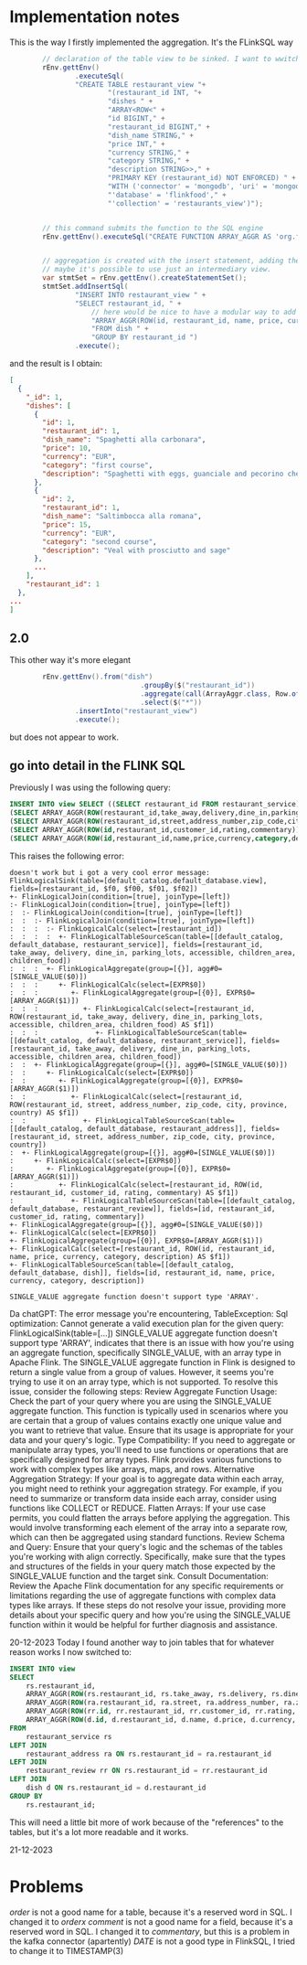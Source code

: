 # Implementation notes
This is the way I firstly implemented the aggregation. It's the FLinkSQL way
``` Java
        // declaration of the table view to be sinked. I want to wwitch to use the one above in the future
        rEnv.gettEnv()
                .executeSql(
                "CREATE TABLE restaurant_view "+
                        "(restaurant_id INT, "+
                        "dishes " +
                        "ARRAY<ROW<" +
                        "id BIGINT," +
                        "restaurant_id BIGINT," +
                        "dish_name STRING," +
                        "price INT," +
                        "currency STRING," +
                        "category STRING," +
                        "description STRING>>," +
                        "PRIMARY KEY (restaurant_id) NOT ENFORCED) " +
                        "WITH ('connector' = 'mongodb', 'uri' = 'mongodb://localhost:27017'," +
                        "'database' = 'flinkfood'," +
                        "'collection' = 'restaurants_view')");


        // this command submits the function to the SQL engine
        rEnv.gettEnv().executeSql("CREATE FUNCTION ARRAY_AGGR AS 'org.flinkfood.supportClasses.ArrayAggr'");


        // aggregation is created with the insert statement, adding the data into the restaurant_view table.
        // maybe it's possible to use just an intermediary view.
        var stmtSet = rEnv.gettEnv().createStatementSet();
        stmtSet.addInsertSql(
                "INSERT INTO restaurant_view " +
                "SELECT restaurant_id, " +
                    // here would be nice to have a modular way to add the tables to the view
                    "ARRAY_AGGR(ROW(id, restaurant_id, name, price, currency, category, description)) " +
                    "FROM dish " +
                    "GROUP BY restaurant_id ")
                .execute();
```
and the result is I obtain:
```JSON
[
  {
    "_id": 1,
    "dishes": [
      {
        "id": 1,
        "restaurant_id": 1,
        "dish_name": "Spaghetti alla carbonara",
        "price": 10,
        "currency": "EUR",
        "category": "first course",
        "description": "Spaghetti with eggs, guanciale and pecorino cheese"
      },
      {
        "id": 2,
        "restaurant_id": 1,
        "dish_name": "Saltimbocca alla romana",
        "price": 15,
        "currency": "EUR",
        "category": "second course",
        "description": "Veal with prosciutto and sage"
      },
      ...
    ],
    "restaurant_id": 1
  },
...
]
```

## 2.0
This other way it's more elegant
```Java
        rEnv.gettEnv().from("dish")
                                .groupBy($("restaurant_id"))
                                .aggregate(call(ArrayAggr.class, Row.of($("*"))))
                                .select($("*"))
                .insertInto("restaurant_view")
                .execute();
```
but does not appear to work.

## go into detail in the FLINK SQL
Previously I was using the following query:
```SQL
INSERT INTO view SELECT ((SELECT restaurant_id FROM restaurant_service),
(SELECT ARRAY_AGGR(ROW(restaurant_id,take_away,delivery,dine_in,parking_lots,accessible,children_area,children_food)) FROM restaurant_service GROUP BY restaurant_id),
(SELECT ARRAY_AGGR(ROW(restaurant_id,street,address_number,zip_code,city,province,country)) FROM restaurant_address GROUP BY restaurant_id),
(SELECT ARRAY_AGGR(ROW(id,restaurant_id,customer_id,rating,commentary)) FROM restaurant_review GROUP BY restaurant_id),
(SELECT ARRAY_AGGR(ROW(id,restaurant_id,name,price,currency,category,description)) FROM dish GROUP BY restaurant_id))
```
This raises the following error:
``` Flink
doesn't work but i got a very cool error message:
FlinkLogicalSink(table=[default_catalog.default_database.view], fields=[restaurant_id, $f0, $f00, $f01, $f02])
+- FlinkLogicalJoin(condition=[true], joinType=[left])
:- FlinkLogicalJoin(condition=[true], joinType=[left])
:  :- FlinkLogicalJoin(condition=[true], joinType=[left])
:  :  :- FlinkLogicalJoin(condition=[true], joinType=[left])
:  :  :  :- FlinkLogicalCalc(select=[restaurant_id])
:  :  :  :  +- FlinkLogicalTableSourceScan(table=[[default_catalog, default_database, restaurant_service]], fields=[restaurant_id, take_away, delivery, dine_in, parking_lots, accessible, children_area, children_food])
:  :  :  +- FlinkLogicalAggregate(group=[{}], agg#0=[SINGLE_VALUE($0)])
:  :  :     +- FlinkLogicalCalc(select=[EXPR$0])
:  :  :        +- FlinkLogicalAggregate(group=[{0}], EXPR$0=[ARRAY_AGGR($1)])
:  :  :           +- FlinkLogicalCalc(select=[restaurant_id, ROW(restaurant_id, take_away, delivery, dine_in, parking_lots, accessible, children_area, children_food) AS $f1])
:  :  :              +- FlinkLogicalTableSourceScan(table=[[default_catalog, default_database, restaurant_service]], fields=[restaurant_id, take_away, delivery, dine_in, parking_lots, accessible, children_area, children_food])
:  :  +- FlinkLogicalAggregate(group=[{}], agg#0=[SINGLE_VALUE($0)])
:  :     +- FlinkLogicalCalc(select=[EXPR$0])
:  :        +- FlinkLogicalAggregate(group=[{0}], EXPR$0=[ARRAY_AGGR($1)])
:  :           +- FlinkLogicalCalc(select=[restaurant_id, ROW(restaurant_id, street, address_number, zip_code, city, province, country) AS $f1])
:  :              +- FlinkLogicalTableSourceScan(table=[[default_catalog, default_database, restaurant_address]], fields=[restaurant_id, street, address_number, zip_code, city, province, country])
:  +- FlinkLogicalAggregate(group=[{}], agg#0=[SINGLE_VALUE($0)])
:     +- FlinkLogicalCalc(select=[EXPR$0])
:        +- FlinkLogicalAggregate(group=[{0}], EXPR$0=[ARRAY_AGGR($1)])
:           +- FlinkLogicalCalc(select=[restaurant_id, ROW(id, restaurant_id, customer_id, rating, commentary) AS $f1])
:              +- FlinkLogicalTableSourceScan(table=[[default_catalog, default_database, restaurant_review]], fields=[id, restaurant_id, customer_id, rating, commentary])
+- FlinkLogicalAggregate(group=[{}], agg#0=[SINGLE_VALUE($0)])
+- FlinkLogicalCalc(select=[EXPR$0])
+- FlinkLogicalAggregate(group=[{0}], EXPR$0=[ARRAY_AGGR($1)])
+- FlinkLogicalCalc(select=[restaurant_id, ROW(id, restaurant_id, name, price, currency, category, description) AS $f1])
+- FlinkLogicalTableSourceScan(table=[[default_catalog, default_database, dish]], fields=[id, restaurant_id, name, price, currency, category, description])

SINGLE_VALUE aggregate function doesn't support type 'ARRAY'.
```
Da chatGPT:
The error message you're encountering, TableException: Sql optimization: Cannot generate a valid execution plan for the given query: FlinkLogicalSink(table=[...]) SINGLE_VALUE aggregate function doesn't support type 'ARRAY', indicates that there is an issue with how you're using an aggregate function, specifically SINGLE_VALUE, with an array type in Apache Flink.
The SINGLE_VALUE aggregate function in Flink is designed to return a single value from a group of values. However, it seems you're trying to use it on an array type, which is not supported.
To resolve this issue, consider the following steps:
Review Aggregate Function Usage: Check the part of your query where you are using the SINGLE_VALUE aggregate function. This function is typically used in scenarios where you are certain that a group of values contains exactly one unique value and you want to retrieve that value. Ensure that its usage is appropriate for your data and your query's logic.
Type Compatibility: If you need to aggregate or manipulate array types, you'll need to use functions or operations that are specifically designed for array types. Flink provides various functions to work with complex types like arrays, maps, and rows.
Alternative Aggregation Strategy: If your goal is to aggregate data within each array, you might need to rethink your aggregation strategy. For example, if you need to summarize or transform data inside each array, consider using functions like COLLECT or REDUCE.
Flatten Arrays: If your use case permits, you could flatten the arrays before applying the aggregation. This would involve transforming each element of the array into a separate row, which can then be aggregated using standard functions.
Review Schema and Query: Ensure that your query's logic and the schemas of the tables you're working with align correctly. Specifically, make sure that the types and structures of the fields in your query match those expected by the SINGLE_VALUE function and the target sink.
Consult Documentation: Review the Apache Flink documentation for any specific requirements or limitations regarding the use of aggregate functions with complex data types like arrays.
If these steps do not resolve your issue, providing more details about your specific query and how you're using the SINGLE_VALUE function within it would be helpful for further diagnosis and assistance.

20-12-2023
Today I found another way to join tables that for whatever reason works
I now switched to:
```SQL
INSERT INTO view
SELECT 
    rs.restaurant_id,
    ARRAY_AGGR(ROW(rs.restaurant_id, rs.take_away, rs.delivery, rs.dine_in, rs.parking_lots, rs.accessible, rs.children_area, rs.children_food)),
    ARRAY_AGGR(ROW(ra.restaurant_id, ra.street, ra.address_number, ra.zip_code, ra.city, ra.province, ra.country)),
    ARRAY_AGGR(ROW(rr.id, rr.restaurant_id, rr.customer_id, rr.rating, rr.commentary)),
    ARRAY_AGGR(ROW(d.id, d.restaurant_id, d.name, d.price, d.currency, d.category, d.description))
FROM 
    restaurant_service rs
LEFT JOIN 
    restaurant_address ra ON rs.restaurant_id = ra.restaurant_id
LEFT JOIN 
    restaurant_review rr ON rs.restaurant_id = rr.restaurant_id
LEFT JOIN 
    dish d ON rs.restaurant_id = d.restaurant_id
GROUP BY 
    rs.restaurant_id;
```
This will need a little bit more of work because of the "references" to the tables, but it's a lot more readable and it works.

21-12-2023
# Problems
*order* is not a good name for a table, because it's a reserved word in SQL. I changed it to *orderx*
*comment* is not a good name for a field, because it's a reserved word in SQL. I changed it to *commentary*, but this is a problem 
    in the kafka connector (apartently)
*DATE* is not a good type in FlinkSQL, I tried to change it to TIMESTAMP(3)